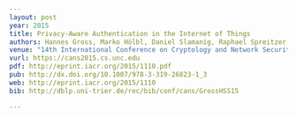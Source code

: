 ```yaml
---
layout: post
year: 2015
title: Privacy-Aware Authentication in the Internet of Things
authors: Hannes Gross, Marko Hölbl, Daniel Slamanig, Raphael Spreitzer
venue: "14th International Conference on Cryptology and Network Security - CANS 2015"
vurl: https://cans2015.cs.unc.edu
pdf: http://eprint.iacr.org/2015/1110.pdf
pub: http://dx.doi.org/10.1007/978-3-319-26823-1_3
web: http://eprint.iacr.org/2015/1110
bib: http://dblp.uni-trier.de/rec/bib/conf/cans/GrossHSS15

---
```


